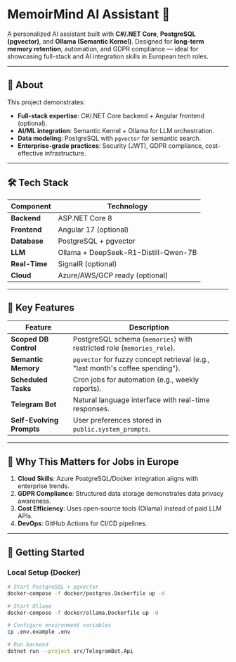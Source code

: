 # MemoirMind AI Assistant 🧠

A personalized AI assistant built with **C#/.NET Core**, **PostgreSQL (pgvector)**, and **Ollama (Semantic Kernel)**. Designed for **long-term memory retention**, automation, and GDPR compliance — ideal for showcasing full-stack and AI integration skills in European tech roles.

---

## 🎯 About  
This project demonstrates:
- **Full-stack expertise**: C#/.NET Core backend + Angular frontend (optional).
- **AI/ML integration**: Semantic Kernel + Ollama for LLM orchestration.
- **Data modeling**: PostgreSQL with `pgvector` for semantic search.
- **Enterprise-grade practices**: Security (JWT), GDPR compliance, cost-effective infrastructure.

---

## 🛠️ Tech Stack
| Component          | Technology                     |
|--------------------|--------------------------------|
| **Backend**        | ASP.NET Core 8                 |
| **Frontend**       | Angular 17 (optional)          |
| **Database**       | PostgreSQL + pgvector          |
| **LLM**            | Ollama + DeepSeek-R1-Distill-Qwen-7B |
| **Real-Time**      | SignalR (optional)             |
| **Cloud**          | Azure/AWS/GCP ready (optional) |

---

## 🌟 Key Features
| Feature              | Description                                                                 |
|----------------------|-----------------------------------------------------------------------------|
| **Scoped DB Control**| PostgreSQL schema (`memories`) with restricted role (`memories_role`).     |
| **Semantic Memory**  | `pgvector` for fuzzy concept retrieval (e.g., "last month's coffee spending").|
| **Scheduled Tasks**  | Cron jobs for automation (e.g., weekly reports).                            |
| **Telegram Bot**     | Natural language interface with real-time responses.                        |
| **Self-Evolving Prompts** | User preferences stored in `public.system_prompts`.                     |

---

## 💼 Why This Matters for Jobs in Europe
1. **Cloud Skills**: Azure PostgreSQL/Docker integration aligns with enterprise trends.
2. **GDPR Compliance**: Structured data storage demonstrates data privacy awareness.
3. **Cost Efficiency**: Uses open-source tools (Ollama) instead of paid LLM APIs.
4. **DevOps**: GitHub Actions for CI/CD pipelines.

---

## 🚀 Getting Started
### Local Setup (Docker)
```bash
# Start PostgreSQL + pgvector
docker-compose -f docker/postgres.Dockerfile up -d

# Start Ollama
docker-compose -f docker/ollama.Dockerfile up -d

# Configure environment variables
cp .env.example .env

# Run backend
dotnet run --project src/TelegramBot.Api
